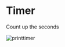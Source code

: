 # Timer
 Count up the seconds

![printtimer](https://user-images.githubusercontent.com/120127965/229207876-a3c546bd-1eef-41df-adf8-8e68110152d1.png)

